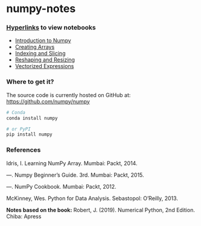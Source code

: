 # numpy-notes
### [Hyperlinks](https://nbviewer.jupyter.org/github/alanmenchaca/numpy-notes/tree/main/) to view notebooks
* [Introduction to Numpy](https://nbviewer.jupyter.org/github/alanmenchaca/numpy-notes/blob/main/Introduction_to_NumPy.ipynb) 
* [Creating Arrays](https://nbviewer.jupyter.org/github/alanmenchaca/numpy-notes/blob/main/Creating_Arrays.ipynb)
* [Indexing and Slicing](https://nbviewer.jupyter.org/github/alanmenchaca/numpy-notes/blob/main/Indexing_and_Slicing.ipynb)
* [Reshaping and Resizing](https://nbviewer.jupyter.org/github/alanmenchaca/numpy-notes/blob/main/Reshaping_and_Resizing.ipynb)
* [Vectorized Expressions](https://nbviewer.jupyter.org/github/alanmenchaca/numpy-notes/blob/main/Vectorized_Expressions.ipynb)

### Where to get it?
The source code is currently hosted on GitHub at: https://github.com/numpy/numpy
```sh
# Conda
conda install numpy
```

```sh
# or PyPI
pip install numpy
```

### References
Idris, I. Learning NumPy Array. Mumbai: Packt, 2014.

—. Numpy Beginner’s Guide. 3rd. Mumbai: Packt, 2015.

—. NumPy Cookbook. Mumbai: Packt, 2012.

McKinney, Wes. Python for Data Analysis. Sebastopol: O’Reilly, 2013.

**Notes based on the book:**
Robert, J. (2019). Numerical Python, 2nd Edition. Chiba: Apress

